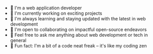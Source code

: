 - 👋 I'm a web application developer
- 👀 I'm currently working on exciting projects
- 🌱 I'm always learning and staying updated with the latest in web development
- 💞️ I'm open to collaborating on impactful open-source endeavors
- 💬 Feel free to ask me anything about web development or tech in general
- 📢 Fun fact: I'm a bit of a code neat freak – it's like my coding zen
